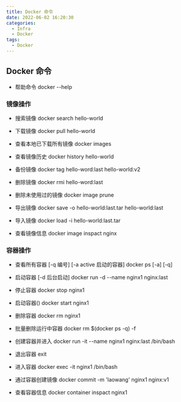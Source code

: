 ```yaml
---
title: Docker 命令
date: 2022-06-02 16:20:30
categories: 
  - Infra
  - Docker
tags: 
  - Docker
---
```


## Docker 命令

- 帮助命令
docker --help

### 镜像操作

- 搜索镜像
docker search hello-world

- 下载镜像
docker pull hello-world

- 查看本地已下载所有镜像
docker images

- 查看镜像历史
docker history hello-world

- 备份镜像
docker tag hello-word:last hello-world:v2

- 删除镜像
docker rmi hello-word:last

- 删除未使用过的镜像
docker image prune

- 导出镜像
docker save -o hello-world:last.tar hello-world:last

- 导入镜像
docker load -i hello-world:last.tar

- 查看镜像信息
docker image inspact nginx

### 容器操作
 
- 查看所有容器 [-q 编号] [-a active 启动的容器]
docker ps [-a] [-q]

- 启动容器 [-d 后台启动]
docker run -d --name nginx1 nginx:last

- 停止容器
docker stop nginx1

- 启动容器()
docker start nginx1

- 删除容器
docker rm nginx1

- 批量删除运行中容器
docker rm $(docker ps -q) -f

- 创建容器并进入
docker run -it --name nginx1 nginx:last /bin/bash

- 退出容器
exit

- 进入容器
docker exec -it nginx1 /bin/bash

- 通过容器创建镜像
docker commit -m 'laowang' nginx1 nginx:v1

- 查看容器信息
docker container inspact nginx1
